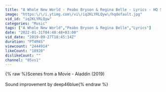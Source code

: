 ```yaml
---
title: "A Whole New World - Peabo Bryson & Regina Belle - Lyrics - HQ Sound"
image: "https:\/\/i.ytimg.com\/vi\/iq2KLYRLQyw\/hqdefault.jpg"
vid_id: "iq2KLYRLQyw"
categories: "Music"
tags: ["A Whole New World","Peabo Bryson & Regina Belle","Lyrics"]
date: "2022-01-31T04:48:48+03:00"
vid_date: "2019-09-27T18:45:14Z"
duration: "PT4M4S"
viewcount: "2444914"
likeCount: "18920"
dislikeCount: ""
channel: "05vs1"
---
```

{% raw %}Scenes from a Movie - Aladdin (2019) <br /><br />Sound improvement by deep46blue{% endraw %}
